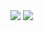 <img src="https://img.shields.io/badge/JAVA-red?style=flat-square&logo=자바&logoColor=white"/>
<img src="https://img.shields.io/badge/Spring-#6DB33F?style=flat&logo=Spring&logoColor=white"/>
 
 
